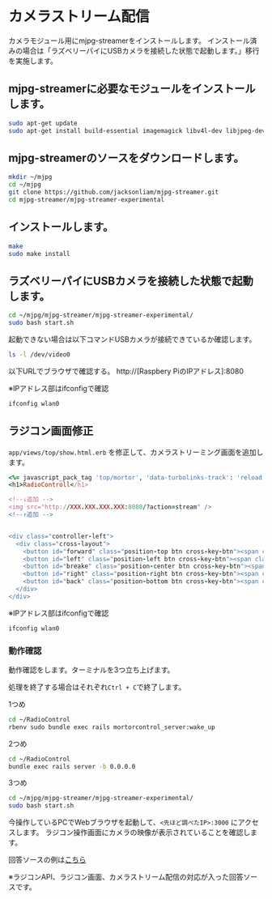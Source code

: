 # カメラストリーム配信
カメラモジュール用にmjpg-streamerをインストールします。
インストール済みの場合は「ラズベリーパイにUSBカメラを接続した状態で起動します。」移行を実施します。

## mjpg-streamerに必要なモジュールをインストールします。

```bash
sudo apt-get update
sudo apt-get install build-essential imagemagick libv4l-dev libjpeg-dev cmake -y
```

## mjpg-streamerのソースをダウンロードします。

```bash
mkdir ~/mjpg
cd ~/mjpg
git clone https://github.com/jacksonliam/mjpg-streamer.git
cd mjpg-streamer/mjpg-streamer-experimental
```

## インストールします。
```bash
make
sudo make install
```

## ラズベリーパイにUSBカメラを接続した状態で起動します。

```bash
cd ~/mjpg/mjpg-streamer/mjpg-streamer-experimental/
sudo bash start.sh
```

起動できない場合は以下コマンドUSBカメラが接続できているか確認します。
```bash
ls -l /dev/video0
```

以下URLでブラウザで確認する。
http://[Raspbery PiのIPアドレス]:8080

※IPアドレス部はifconfigで確認
```bash
ifconfig wlan0
```


## ラジコン画面修正

`app/views/top/show.html.erb` を修正して、カメラストリーミング画面を追加します。

```Ruby
<%= javascript_pack_tag 'top/mortor', 'data-turbolinks-track': 'reload' %>
<h1>RadioControll</h1>

<!--↓追加 -->
<img src="http://XXX.XXX.XXX.XXX:8080/?action=stream" />
<!--↑追加 -->


<div class="controller-left">
  <div class="cross-layout">
    <button id="forward" class="position-top btn cross-key-btn"><span class="top-mark">▲</span></button>
    <button id="left" class="position-left btn cross-key-btn"><span class="left-mark">▲</span></button>
    <button id="breake" class="position-center btn cross-key-btn"><span class="center-mark">●</span></button>
    <button id="right" class="position-right btn cross-key-btn"><span class="right-mark">▲</span></button>
    <button id="back" class="position-bottom btn cross-key-btn"><span class="bottom-mark">▲</span></button>
  </div>
</div>
```
※IPアドレス部はifconfigで確認
```bash
ifconfig wlan0
```

### 動作確認
動作確認をします。ターミナルを3つ立ち上げます。

処理を終了する場合はそれぞれ`Ctrl + C`で終了します。

1つめ
```bash
cd ~/RadioControl
rbenv sudo bundle exec rails mortorcontrol_server:wake_up
```

2つめ
```bash
cd ~/RadioControl
bundle exec rails server -b 0.0.0.0
```

3つめ
```bash
cd ~/mjpg/mjpg-streamer/mjpg-streamer-experimental/
sudo bash start.sh
```

今操作しているPCでWebブラウザを起動して、`<先ほど調べたIP>:3000` にアクセスします。
ラジコン操作画面にカメラの映像が表示されていることを確認します。

回答ソースの例は[こちら](https://github.com/libertyfish-co/ruby-hw/blob/master/answers/web_radio_controller/RadioControl)

※ラジコンAPI、ラジコン画面、カメラストリーム配信の対応が入った回答ソースです。

